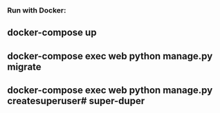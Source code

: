 ### Run with Docker:

## docker-compose up
## docker-compose exec web python manage.py migrate
## docker-compose exec web python manage.py createsuperuser# super-duper
